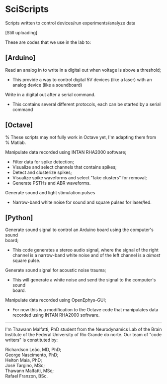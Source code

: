 # SciScripts
Scripts written to control devices/run experiments/analyze data

[Still uploading]

These are codes that we use in the lab to:

## [Arduino]

Read an analog in to write in a digital out when voltage is above a threshold;
  - This provide a way to control digital 5V devices (like a laser) with an  
    analog device (like a soundboard)

Write in a digital out after a serial command.
  - This contains several different protocols, each can be started by a serial  
    command

## [Octave]

  % These scripts may not fully work in Octave yet, I'm adapting them from  
  % Matlab.
  
Manipulate data recorded using INTAN RHA2000 software;
  - Filter data for spike detection;
  - Visualize and select channels that contains spikes;
  - Detect and clusterize spikes;
  - Visualize spike waveforms and select "fake clusters" for removal;
  - Generate PSTHs and ABR waveforms.

Generate sound and light stimulation pulses
  - Narrow-band white noise for sound and square pulses for laser/led.

## [Python]

Generate sound signal to control an Arduino board using the computer's sound  
board;
  - This code generates a stereo audio signal, where the signal of the right  
    channel is a narrow-band white noise and of the left channel is a *almost*  
    square pulse.

Generate sound signal for acoustic noise trauma;
  - This will generate a white noise and send the signal to the computer's sound  
    board.

Manipulate data recorded using OpenEphys-GUI;
  - For now this is a modification to the Octave code that manipulates data  
    recorded using INTAN RHA2000 software.

___
I'm Thawann Malfatti, PhD student from the Neurodynamics Lab of the Brain  
Institute of the Federal University of Rio Grande do norte. Our team of "code  
writers" is constituted by:

Richardson Leão, MD, PhD;  
George Nascimento, PhD;  
Helton Maia, PhD;  
José Targino, MSc;  
Thawann Malfatti, MSc;  
Rafael Franzon, BSc.
